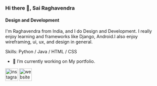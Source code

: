 ### Hi there 👋, Sai Raghavendra
#### Design and Development
I'm Raghavendra from India, and I do Design and Development. I really enjoy learning and frameworks like Django, Android.I also enjoy wireframing, ui, ux, and design in general.

Skills: Python / Java / HTML / CSS

- 🔭 I’m currently working on My portfolio. 


[<img src='https://cdn.jsdelivr.net/npm/simple-icons@3.0.1/icons/instagram.svg' alt='instagram' height='40'>](https://www.instagram.com/raghava_the_pirate/)  [<img src='https://cdn.jsdelivr.net/npm/simple-icons@3.0.1/icons/icloud.svg' alt='website' height='40'>](https://obssesedprogrammer.blogspot.com/)  

